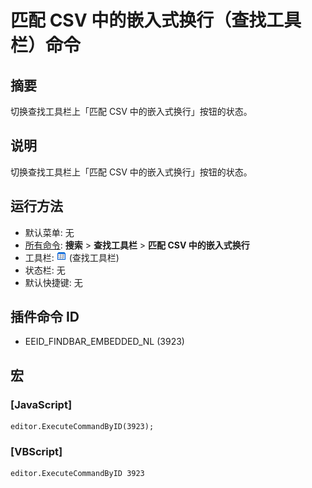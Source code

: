 # 匹配 CSV 中的嵌入式换行（查找工具栏）命令

## 摘要

切换查找工具栏上「匹配 CSV 中的嵌入式换行」按钮的状态。

## 说明

切换查找工具栏上「匹配 CSV 中的嵌入式换行」按钮的状态。

## 运行方法

- 默认菜单: 无
- [所有命令](../tools/all_commands): **搜索**
\> **查找工具栏** \> **匹配 CSV 中的嵌入式换行**
- 工具栏: ![](../../images/find_embedded_newlines.png) (查找工具栏)
- 状态栏: 无
- 默认快捷键: 无

## 插件命令 ID

- EEID\_FINDBAR\_EMBEDDED\_NL (3923)

## 宏

### \[JavaScript\]

```
editor.ExecuteCommandByID(3923);
```

### \[VBScript\]

```
editor.ExecuteCommandByID 3923
```
